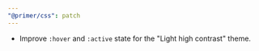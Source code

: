 ```yaml
---
"@primer/css": patch
---
```


- Improve `:hover` and `:active` state for the "Light high contrast" theme.
